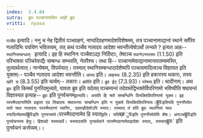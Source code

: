 ```yaml
---
index:  3.4.84
sutra:  ब्रुवः पञ्चानामादित आहौ ब्रुवः
vritti:  nyasa
---
```


`पञ्चैव` इत्यादि। ननु च नेह द्वितीयं पञ्चग्रहणं, नाप्यदिग्रहणमादेशविशेषमम्, तत्र पञ्चानामाद्यानां स्थाने सर्वैरेव णलादिभिः पर्यायेण भवितव्यम्, तत् कथं पञ्चैव णलादय आदेशा भवन्तीत्येषोऽर्थो लभ्यते ? इत्यत आह-- `स्थानिसम्बन्धात् ` इत्यादि। इह हि स्थानिनः पञ्चैवाऽद्या निर्दिष्टाः, तेषाञ्च `स्थानेऽन्तरतमः` (1.1.50) इति परिभाषया पञ्चिरेवाद्यैः सम्बन्धः सम्भवति, नेतरैश्च। तथा हि-- पञ्चानामेवाद्यानामान्तरतम्यमस्ति, तुल्यार्थत्वात्। नान्येषाम्, विपर्ययात्। तस्मात् स्थानिसम्बन्धादादेशेष्वपि पञ्चत्वमादित्वञ्च विज्ञायत इति युक्तम्-- पञ्चैव णलादय आदेशा भवन्तीति। `आत्थ` इति। `आहस्थः` (8.2.35) इति हकारस्य थकारः, तस्य `खरि च` (8.3.55) इति चर्त्वम्-- तकारः। `ब्रवीति` इति। `ब्रुव ईट्` (7.3.93)।
`परेषाम्` इति। थादीनाम्। अथ `ब्रुवः` इति किमर्थं पुनरिदमुच्यते, यावता ब्रुव इति यदेतत् पञ्चम्यन्तं तदेवार्थद्विभक्तेर्विपरिणामो भविष्यीति षष्ठ्यन्तं विज्ञास्यत इत्याह-- `ब्रुवः` इति पुनर्वचनम्` इत्यादि। असति हि श्रते सम्बन्धिनि विभक्तिविपरिणामो युक्तः। इह परस्मैपदानामिति प्रकृता एव तिबादयः षष्ठ्यन्ताः सम्बन्धिन इति न युक्तो विभक्तिविपरिणामः। `ब्रुवः` इतियदि पुनर्नोच्येत ततो यथा णलादयः परस्मैपदानां भवन्ति, एवमाहौदेशोऽपि स्यात्। तस्मात् तं प्रति ब्रुवः स्थानित्वं यथा स्यादित्येवमर्थं `ब्रुवः` इति पुनरुच्यते। `परस्मैपदानामेव हि स्यात्` इति। यदि `ब्#ुवः` इति पुनर्नोच्येतेति शेषः। अयञ्च `ब्रुवः` इति पूनर्वचनस्य हेतुः। हिशब्दो यस्मादर्थे। यस्मादसति पुनवर्वचने परस्मैपदानामेवाहादेशः स्यात्, तस्मात् `ब्रुवः` इति पुनर्वचनं कर्त्तव्यम्।।

